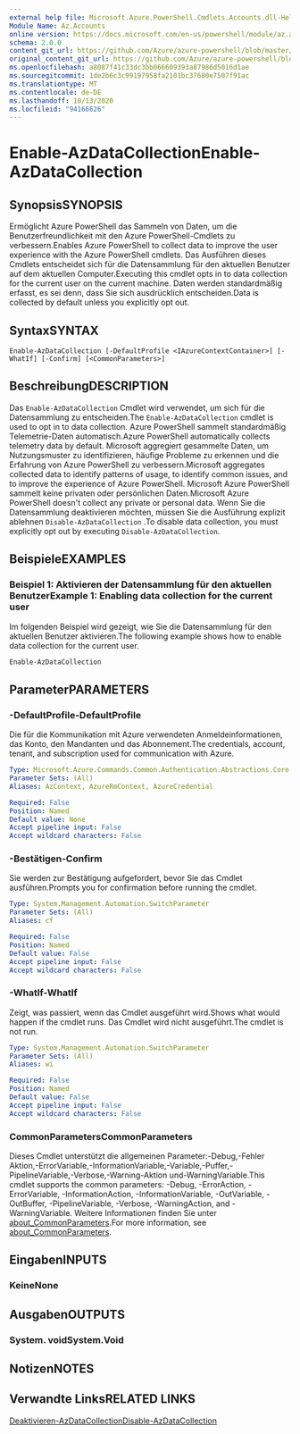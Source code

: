 ```yaml
---
external help file: Microsoft.Azure.PowerShell.Cmdlets.Accounts.dll-Help.xml
Module Name: Az.Accounts
online version: https://docs.microsoft.com/en-us/powershell/module/az.accounts/enable-azdatacollection
schema: 2.0.0
content_git_url: https://github.com/Azure/azure-powershell/blob/master/src/Accounts/Accounts/help/Enable-AzDataCollection.md
original_content_git_url: https://github.com/Azure/azure-powershell/blob/master/src/Accounts/Accounts/help/Enable-AzDataCollection.md
ms.openlocfilehash: a8087f41c33dc3bb066609393a87986d5016d1ae
ms.sourcegitcommit: 1de2b6c3c99197958fa2101bc37680e7507f91ac
ms.translationtype: MT
ms.contentlocale: de-DE
ms.lasthandoff: 10/13/2020
ms.locfileid: "94166626"
---
```

# <span data-ttu-id="45201-101">Enable-AzDataCollection</span><span class="sxs-lookup"><span data-stu-id="45201-101">Enable-AzDataCollection</span></span>

## <span data-ttu-id="45201-102">Synopsis</span><span class="sxs-lookup"><span data-stu-id="45201-102">SYNOPSIS</span></span>
<span data-ttu-id="45201-103">Ermöglicht Azure PowerShell das Sammeln von Daten, um die Benutzerfreundlichkeit mit den Azure PowerShell-Cmdlets zu verbessern.</span><span class="sxs-lookup"><span data-stu-id="45201-103">Enables Azure PowerShell to collect data to improve the user experience with the Azure PowerShell cmdlets.</span></span> <span data-ttu-id="45201-104">Das Ausführen dieses Cmdlets entscheidet sich für die Datensammlung für den aktuellen Benutzer auf dem aktuellen Computer.</span><span class="sxs-lookup"><span data-stu-id="45201-104">Executing this cmdlet opts in to data collection for the current user on the current machine.</span></span> <span data-ttu-id="45201-105">Daten werden standardmäßig erfasst, es sei denn, dass Sie sich ausdrücklich entscheiden.</span><span class="sxs-lookup"><span data-stu-id="45201-105">Data is collected by default unless you explicitly opt out.</span></span>

## <span data-ttu-id="45201-106">Syntax</span><span class="sxs-lookup"><span data-stu-id="45201-106">SYNTAX</span></span>

```
Enable-AzDataCollection [-DefaultProfile <IAzureContextContainer>] [-WhatIf] [-Confirm] [<CommonParameters>]
```

## <span data-ttu-id="45201-107">Beschreibung</span><span class="sxs-lookup"><span data-stu-id="45201-107">DESCRIPTION</span></span>

<span data-ttu-id="45201-108">Das `Enable-AzDataCollection` Cmdlet wird verwendet, um sich für die Datensammlung zu entscheiden.</span><span class="sxs-lookup"><span data-stu-id="45201-108">The `Enable-AzDataCollection` cmdlet is used to opt in to data collection.</span></span> <span data-ttu-id="45201-109">Azure PowerShell sammelt standardmäßig Telemetrie-Daten automatisch.</span><span class="sxs-lookup"><span data-stu-id="45201-109">Azure PowerShell automatically collects telemetry data by default.</span></span> <span data-ttu-id="45201-110">Microsoft aggregiert gesammelte Daten, um Nutzungsmuster zu identifizieren, häufige Probleme zu erkennen und die Erfahrung von Azure PowerShell zu verbessern.</span><span class="sxs-lookup"><span data-stu-id="45201-110">Microsoft aggregates collected data to identify patterns of usage, to identify common issues, and to improve the experience of Azure PowerShell.</span></span>
<span data-ttu-id="45201-111">Microsoft Azure PowerShell sammelt keine privaten oder persönlichen Daten.</span><span class="sxs-lookup"><span data-stu-id="45201-111">Microsoft Azure PowerShell doesn't collect any private or personal data.</span></span> <span data-ttu-id="45201-112">Wenn Sie die Datensammlung deaktivieren möchten, müssen Sie die Ausführung explizit ablehnen `Disable-AzDataCollection` .</span><span class="sxs-lookup"><span data-stu-id="45201-112">To disable data collection, you must explicitly opt out by executing `Disable-AzDataCollection`.</span></span>

## <span data-ttu-id="45201-113">Beispiele</span><span class="sxs-lookup"><span data-stu-id="45201-113">EXAMPLES</span></span>

### <span data-ttu-id="45201-114">Beispiel 1: Aktivieren der Datensammlung für den aktuellen Benutzer</span><span class="sxs-lookup"><span data-stu-id="45201-114">Example 1: Enabling data collection for the current user</span></span>

<span data-ttu-id="45201-115">Im folgenden Beispiel wird gezeigt, wie Sie die Datensammlung für den aktuellen Benutzer aktivieren.</span><span class="sxs-lookup"><span data-stu-id="45201-115">The following example shows how to enable data collection for the current user.</span></span>

```powershell
Enable-AzDataCollection
```

## <span data-ttu-id="45201-116">Parameter</span><span class="sxs-lookup"><span data-stu-id="45201-116">PARAMETERS</span></span>

### <span data-ttu-id="45201-117">-DefaultProfile</span><span class="sxs-lookup"><span data-stu-id="45201-117">-DefaultProfile</span></span>

<span data-ttu-id="45201-118">Die für die Kommunikation mit Azure verwendeten Anmeldeinformationen, das Konto, den Mandanten und das Abonnement.</span><span class="sxs-lookup"><span data-stu-id="45201-118">The credentials, account, tenant, and subscription used for communication with Azure.</span></span>

```yaml
Type: Microsoft.Azure.Commands.Common.Authentication.Abstractions.Core.IAzureContextContainer
Parameter Sets: (All)
Aliases: AzContext, AzureRmContext, AzureCredential

Required: False
Position: Named
Default value: None
Accept pipeline input: False
Accept wildcard characters: False
```

### <span data-ttu-id="45201-119">-Bestätigen</span><span class="sxs-lookup"><span data-stu-id="45201-119">-Confirm</span></span>

<span data-ttu-id="45201-120">Sie werden zur Bestätigung aufgefordert, bevor Sie das Cmdlet ausführen.</span><span class="sxs-lookup"><span data-stu-id="45201-120">Prompts you for confirmation before running the cmdlet.</span></span>

```yaml
Type: System.Management.Automation.SwitchParameter
Parameter Sets: (All)
Aliases: cf

Required: False
Position: Named
Default value: False
Accept pipeline input: False
Accept wildcard characters: False
```

### <span data-ttu-id="45201-121">-WhatIf</span><span class="sxs-lookup"><span data-stu-id="45201-121">-WhatIf</span></span>

<span data-ttu-id="45201-122">Zeigt, was passiert, wenn das Cmdlet ausgeführt wird.</span><span class="sxs-lookup"><span data-stu-id="45201-122">Shows what would happen if the cmdlet runs.</span></span> <span data-ttu-id="45201-123">Das Cmdlet wird nicht ausgeführt.</span><span class="sxs-lookup"><span data-stu-id="45201-123">The cmdlet is not run.</span></span>

```yaml
Type: System.Management.Automation.SwitchParameter
Parameter Sets: (All)
Aliases: wi

Required: False
Position: Named
Default value: False
Accept pipeline input: False
Accept wildcard characters: False
```

### <span data-ttu-id="45201-124">CommonParameters</span><span class="sxs-lookup"><span data-stu-id="45201-124">CommonParameters</span></span>

<span data-ttu-id="45201-125">Dieses Cmdlet unterstützt die allgemeinen Parameter:-Debug,-Fehler Aktion,-ErrorVariable,-InformationVariable,-Variable,-Puffer,-PipelineVariable,-Verbose,-Warning-Aktion und-WarningVariable.</span><span class="sxs-lookup"><span data-stu-id="45201-125">This cmdlet supports the common parameters: -Debug, -ErrorAction, -ErrorVariable, -InformationAction, -InformationVariable, -OutVariable, -OutBuffer, -PipelineVariable, -Verbose, -WarningAction, and -WarningVariable.</span></span> <span data-ttu-id="45201-126">Weitere Informationen finden Sie unter [about_CommonParameters](/powershell/module/microsoft.powershell.core/about/about_commonparameters).</span><span class="sxs-lookup"><span data-stu-id="45201-126">For more information, see [about_CommonParameters](/powershell/module/microsoft.powershell.core/about/about_commonparameters).</span></span>

## <span data-ttu-id="45201-127">Eingaben</span><span class="sxs-lookup"><span data-stu-id="45201-127">INPUTS</span></span>

### <span data-ttu-id="45201-128">Keine</span><span class="sxs-lookup"><span data-stu-id="45201-128">None</span></span>

## <span data-ttu-id="45201-129">Ausgaben</span><span class="sxs-lookup"><span data-stu-id="45201-129">OUTPUTS</span></span>

### <span data-ttu-id="45201-130">System. void</span><span class="sxs-lookup"><span data-stu-id="45201-130">System.Void</span></span>

## <span data-ttu-id="45201-131">Notizen</span><span class="sxs-lookup"><span data-stu-id="45201-131">NOTES</span></span>

## <span data-ttu-id="45201-132">Verwandte Links</span><span class="sxs-lookup"><span data-stu-id="45201-132">RELATED LINKS</span></span>

[<span data-ttu-id="45201-133">Deaktivieren-AzDataCollection</span><span class="sxs-lookup"><span data-stu-id="45201-133">Disable-AzDataCollection</span></span>](./Disable-AzDataCollection.md)
